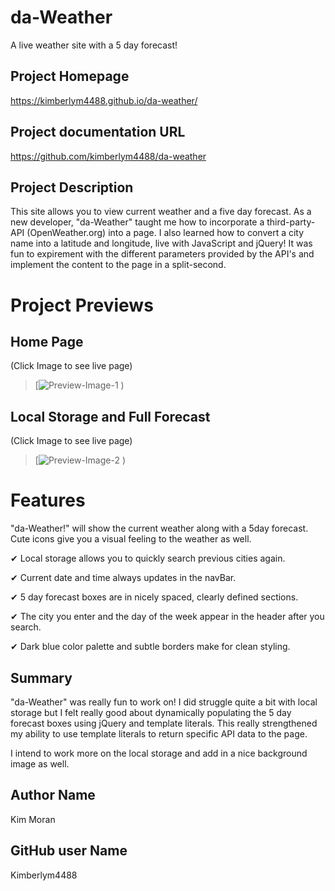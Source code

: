 # da-Weather
A live weather site with a 5 day forecast!

## Project Homepage
https://kimberlym4488.github.io/da-weather/

## Project documentation URL
https://github.com/kimberlym4488/da-weather

## Project Description
This site allows you to view current weather and a five day forecast. As a new developer, "da-Weather" taught me how to incorporate a third-party-API (OpenWeather.org) into a page. I also learned how to convert a city name into a latitude and longitude, live with JavaScript and jQuery! It was fun to expirement with the different parameters provided by the API's and implement the content to the page in a split-second. 

# Project Previews
## Home Page
(Click Image to see live page)

>[![Preview-Image-1](https://user-images.githubusercontent.com/92805933/147866441-f115aaca-fce6-4172-9d16-6045e22b56ed.PNG)
)

## Local Storage and Full Forecast
(Click Image to see live page)

>[![Preview-Image-2](https://user-images.githubusercontent.com/92805933/147866644-11456e69-fe8a-4c8a-a50f-237425f182ee.PNG)
)

# Features
"da-Weather!" will show the current weather along with a 5day forecast. Cute icons give you a visual feeling to the weather as well.

&#10004; Local storage allows you to quickly search previous cities again.

&#10004; Current date and time always updates in the navBar.

&#10004; 5 day forecast boxes are in nicely spaced, clearly defined sections.

&#10004; The city you enter and the day of the week appear in the header after you search.

&#10004; Dark blue color palette and subtle borders make for clean styling.

## Summary
"da-Weather" was really fun to work on! I did struggle quite a bit with local storage but I felt really good about dynamically populating the 5 day forecast boxes using jQuery and template literals. This really strengthened my ability to use template literals to return specific API data to the page. 

I intend to work more on the local storage and add in a nice background image as well.  

## Author Name
Kim Moran
## GitHub user Name
Kimberlym4488
